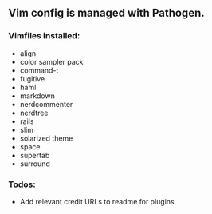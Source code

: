 ## Vim config is managed with Pathogen.

### Vimfiles installed:

- align
- color sampler pack
- command-t
- fugitive
- haml
- markdown
- nerdcommenter
- nerdtree
- rails
- slim
- solarized theme
- space
- supertab
- surround

### Todos:

- Add relevant credit URLs to readme for plugins


